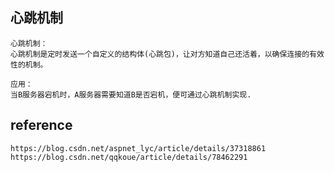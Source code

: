 ## 心跳机制
```
心跳机制：
心跳机制是定时发送一个自定义的结构体(心跳包)，让对方知道自己还活着，以确保连接的有效性的机制。

应用：
当B服务器宕机时，A服务器需要知道B是否宕机，便可通过心跳机制实现.
```

## reference
```
https://blog.csdn.net/aspnet_lyc/article/details/37318861
https://blog.csdn.net/qqkoue/article/details/78462291
```